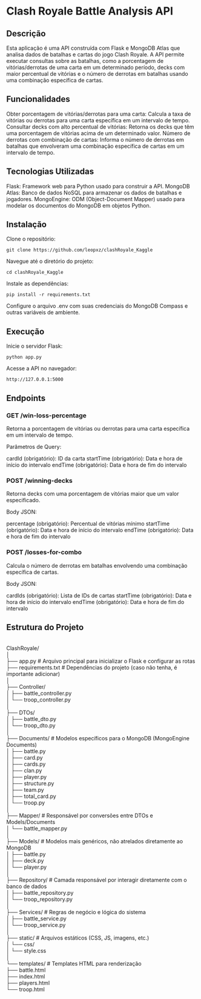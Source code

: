 # Clash Royale Battle Analysis API

## Descrição
Esta aplicação é uma API construída com Flask e MongoDB Atlas que analisa dados de batalhas e cartas do jogo Clash Royale. A API permite executar consultas sobre as batalhas, como a porcentagem de vitórias/derrotas de uma carta em um determinado período, decks com maior percentual de vitórias e o número de derrotas em batalhas usando uma combinação específica de cartas.

## Funcionalidades
Obter porcentagem de vitórias/derrotas para uma carta: Calcula a taxa de vitórias ou derrotas para uma carta específica em um intervalo de tempo.
Consultar decks com alto percentual de vitórias: Retorna os decks que têm uma porcentagem de vitórias acima de um determinado valor.
Número de derrotas com combinação de cartas: Informa o número de derrotas em batalhas que envolveram uma combinação específica de cartas em um intervalo de tempo.

## Tecnologias Utilizadas
Flask: Framework web para Python usado para construir a API.
MongoDB Atlas: Banco de dados NoSQL para armazenar os dados de batalhas e jogadores.
MongoEngine: ODM (Object-Document Mapper) usado para modelar os documentos do MongoDB em objetos Python.

## Instalação
Clone o repositório:
```
git clone https://github.com/leopxz/clashRoyale_Kaggle
```
Navegue até o diretório do projeto:
```
cd clashRoyale_Kaggle
```
Instale as dependências:
```
pip install -r requirements.txt
```
Configure o arquivo .env com suas credenciais do MongoDB Compass e outras variáveis de ambiente.

## Execução
Inicie o servidor Flask:
```
python app.py
```
Acesse a API no navegador:
```
http://127.0.0.1:5000
```

## Endpoints

### GET /win-loss-percentage
Retorna a porcentagem de vitórias ou derrotas para uma carta específica em um intervalo de tempo.

Parâmetros de Query:

cardId (obrigatório): ID da carta
startTime (obrigatório): Data e hora de início do intervalo
endTime (obrigatório): Data e hora de fim do intervalo

### POST /winning-decks
Retorna decks com uma porcentagem de vitórias maior que um valor especificado.

Body JSON:

percentage (obrigatório): Percentual de vitórias mínimo
startTime (obrigatório): Data e hora de início do intervalo
endTime (obrigatório): Data e hora de fim do intervalo

### POST /losses-for-combo
Calcula o número de derrotas em batalhas envolvendo uma combinação específica de cartas.

Body JSON:

cardIds (obrigatório): Lista de IDs de cartas
startTime (obrigatório): Data e hora de início do intervalo
endTime (obrigatório): Data e hora de fim do intervalo

## Estrutura do Projeto
<br>
ClashRoyale/<br>
│<br>
├── app.py  # Arquivo principal para inicializar o Flask e configurar as rotas<br>
├── requirements.txt  # Dependências do projeto (caso não tenha, é importante adicionar)<br>
│<br>
├── Controller/<br>
│   ├── battle_controller.py<br>
│   └── troop_controller.py<br>
│<br>
├── DTOs/<br>
│   ├── battle_dto.py<br>
│   └── troop_dto.py<br>
│<br>
├── Documents/  # Modelos específicos para o MongoDB (MongoEngine Documents)<br>
│   ├── battle.py<br>
│   ├── card.py<br>
│   ├── cards.py<br>
│   ├── clan.py<br>
│   ├── player.py<br>
│   ├── structure.py<br>
│   ├── team.py<br>
│   ├── total_card.py<br>
│   └── troop.py<br>
│<br>
├── Mapper/  # Responsável por conversões entre DTOs e Models/Documents<br>
│   └── battle_mapper.py<br>
│<br>
├── Models/  # Modelos mais genéricos, não atrelados diretamente ao MongoDB<br>
│   ├── battle.py<br>
│   ├── deck.py<br>
│   └── player.py<br>
│<br>
├── Repository/  # Camada responsável por interagir diretamente com o banco de dados<br>
│   ├── battle_repository.py<br>
│   └── troop_repository.py<br>
│<br>
├── Services/  # Regras de negócio e lógica do sistema<br>
│   ├── battle_service.py<br>
│   └── troop_service.py<br>
│<br>
├── static/  # Arquivos estáticos (CSS, JS, imagens, etc.)<br>
│   └── css/<br>
│       └── style.css<br>
│<br>
└── templates/  # Templates HTML para renderização<br>
    ├── battle.html<br>
    ├── index.html<br>
    ├── players.html<br>
    └── troop.html<br>
